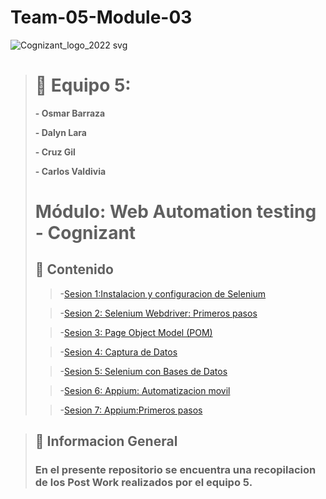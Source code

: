 # Team-05-Module-03
![Cognizant_logo_2022 svg](https://user-images.githubusercontent.com/77414220/167276034-fc9aba50-8b81-4ce6-8da8-db3aea61e87b.png)

># :busts_in_silhouette: Equipo 5:
>
>**- Osmar Barraza**
>
>**- Dalyn Lara**
>
>**- Cruz Gil**
>
>**- Carlos Valdivia**
>
># Módulo: Web Automation testing  - Cognizant
>## :bookmark_tabs: Contenido
>>-[Sesion 1:Instalacion y configuracion de Selenium](https://github.com/DalynLC/Team-05-Module-03/tree/main/Sesi%C3%B3n01)
>
>>-[Sesion 2: Selenium Webdriver: Primeros pasos](https://github.com/DalynLC/Team-05-Module-03/tree/main/Sesi%C3%B3n02)
>
>>-[Sesion 3: Page Object Model (POM)](https://github.com/DalynLC/Team-05-Module-03/tree/main/Sesi%C3%B3n03)
>
>>-[Sesion 4: Captura de Datos](https://github.com/DalynLC/Team-05-Module-03/tree/main/Sesi%C3%B3n04)
>
>>-[Sesion 5: Selenium con Bases de Datos](https://github.com/DalynLC/Team-05-Module-03/tree/main/Sesi%C3%B3n05)
>
>>-[Sesion 6: Appium: Automatizacion movil](https://github.com/DalynLC/Team-05-Module-03/tree/main/Sesi%C3%B3n06)
>
>>-[Sesion 7: Appium:Primeros pasos](https://github.com/DalynLC/Team-05-Module-03/tree/main/Sesi%C3%B3n07)

>## :mega: Informacion General
>
>### En el presente repositorio se encuentra una recopilacion de los Post Work realizados por el equipo 5.

